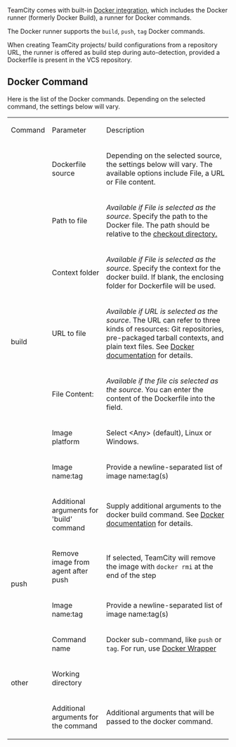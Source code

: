 [//]: # (title: Docker)
[//]: # (auxiliary-id: Docker)

TeamCity comes with built\-in [Docker integration](integrating-teamcity-with-docker.md), which includes the Docker runner (formerly Docker Build), a runner for Docker commands.

<include src="integrating-teamcity-with-docker.md" include-id="reqs-supported-env"/>

<chunk include-id="docker-runner">

The Docker runner supports the `build`, `push`, `tag` Docker commands.

When creating TeamCity projects/ build configurations from a repository URL, the runner is offered as build step during auto\-detection, provided a Dockerfile is present in the VCS repository.

</chunk>

 
## Docker Command

<chunk include-id="docker-command">

Here is the list of the Docker commands. Depending on the selected command, the settings below will vary.

<table><tr>

<td>

Command

</td>

<td>

Parameter

</td>

<td>

Description


</td></tr>

<tr>

<td rowspan="8">

build

</td>

<td>

Dockerfile source

</td>

<td>

Depending on the selected source, the settings below will vary. The available options include File, a URL or File content.

</td></tr><tr>

<td>

Path to file

</td>

<td>

_Available if File is selected as the source_. Specify the path to the Docker file. The path should be relative to the [checkout directory.](build-checkout-directory.md)


</td></tr><tr>

<td>

Context folder

</td>

<td>

_Available if File is selected as the source_. Specify the context for the docker build. If blank, the enclosing folder for Dockerfile will be used.

</td></tr><tr>

<td>

URL to file

</td>

<td>

_Available if URL is selected as the source_. The URL can refer to three kinds of resources: Git repositories, pre\-packaged tarball contexts, and plain text files. See [Docker documentation](https://docs.docker.com/engine/reference/commandline/build/#extended-description) for details.

</td></tr><tr>

<td>

File Content:

</td>

<td>

_Available if the file cis selected as the source_. You can enter the content of the Dockerfile into the field.

</td></tr><tr>

<td>

Image platform

</td>

<td>

Select <Any&gt; (default), Linux or Windows.

</td></tr><tr>

<td>

Image name:tag

</td>

<td>

Provide a newline\-separated list of image name:tag(s)


</td></tr><tr>

<td>

Additional arguments for 'build' command

</td>

<td>

Supply additional arguments to the docker build command. See [Docker documentation](https://docs.docker.com/engine/reference/commandline/build/) for details.

</td></tr><tr>

<td rowspan="2">

push

</td>

<td>

Remove image from agent after push

</td>

<td>

If selected, TeamCity will remove the image with `docker rmi` at the end of the step

</td></tr><tr>

<td>

Image name:tag

</td>

<td>

Provide a newline\-separated list of image name:tag(s)

</td></tr><tr>

<td rowspan="3">

other

</td>

<td>

Command name

</td>

<td>

Docker sub\-command, like `push` or `tag`. For run, use [Docker Wrapper](docker-wrapper.md)

</td></tr><tr>

<td>

Working directory

</td>

<td>

</td></tr><tr>

<td>

Additional arguments for the command

</td>

<td>

Additional arguments that will be passed to the docker command.

</td></tr></table>

</chunk>
 

 

 

